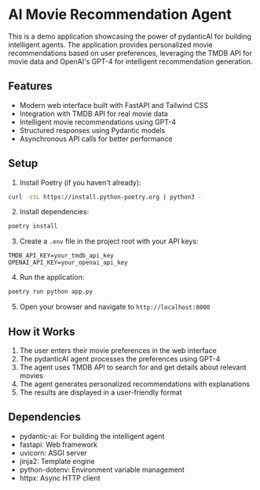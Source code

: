 # AI Movie Recommendation Agent

This is a demo application showcasing the power of pydanticAI for building intelligent agents. The application provides personalized movie recommendations based on user preferences, leveraging the TMDB API for movie data and OpenAI's GPT-4 for intelligent recommendation generation.

## Features

- Modern web interface built with FastAPI and Tailwind CSS
- Integration with TMDB API for real movie data
- Intelligent movie recommendations using GPT-4
- Structured responses using Pydantic models
- Asynchronous API calls for better performance

## Setup

1. Install Poetry (if you haven't already):
```bash
curl -sSL https://install.python-poetry.org | python3 -
```

2. Install dependencies:
```bash
poetry install
```

3. Create a `.env` file in the project root with your API keys:
```
TMDB_API_KEY=your_tmdb_api_key
OPENAI_API_KEY=your_openai_api_key
```

4. Run the application:
```bash
poetry run python app.py
```

5. Open your browser and navigate to `http://localhost:8000`

## How it Works

1. The user enters their movie preferences in the web interface
2. The pydanticAI agent processes the preferences using GPT-4
3. The agent uses TMDB API to search for and get details about relevant movies
4. The agent generates personalized recommendations with explanations
5. The results are displayed in a user-friendly format

## Dependencies

- pydantic-ai: For building the intelligent agent
- fastapi: Web framework
- uvicorn: ASGI server
- jinja2: Template engine
- python-dotenv: Environment variable management
- httpx: Async HTTP client

